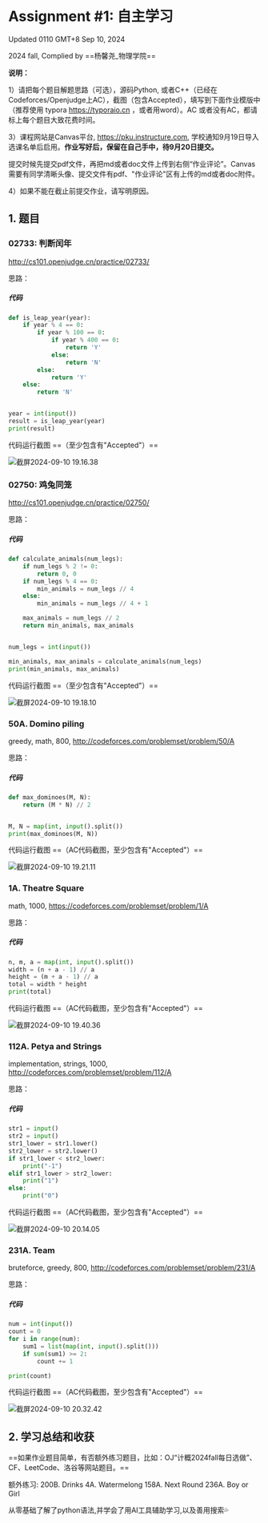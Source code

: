 # Assignment #1: 自主学习

Updated 0110 GMT+8 Sep 10, 2024

2024 fall, Complied by ==杨馨尧_物理学院==



**说明：**

1）请把每个题目解题思路（可选），源码Python, 或者C++（已经在Codeforces/Openjudge上AC），截图（包含Accepted），填写到下面作业模版中（推荐使用 typora https://typoraio.cn ，或者用word）。AC 或者没有AC，都请标上每个题目大致花费时间。

3）课程网站是Canvas平台, https://pku.instructure.com, 学校通知9月19日导入选课名单后启用。**作业写好后，保留在自己手中，待9月20日提交。**

提交时候先提交pdf文件，再把md或者doc文件上传到右侧“作业评论”。Canvas需要有同学清晰头像、提交文件有pdf、"作业评论"区有上传的md或者doc附件。

4）如果不能在截止前提交作业，请写明原因。



## 1. 题目

### 02733: 判断闰年

http://cs101.openjudge.cn/practice/02733/



思路：



##### 代码

```python
def is_leap_year(year):
    if year % 4 == 0:
        if year % 100 == 0:
            if year % 400 == 0:
                return 'Y'
            else:
                return 'N'
        else:
            return 'Y'
    else:
        return 'N'


year = int(input())
result = is_leap_year(year)
print(result) 

```



代码运行截图 ==（至少包含有"Accepted"）==

![截屏2024-09-10 19.16.38](https://p.ipic.vip/ta0sh6.png)



### 02750: 鸡兔同笼

http://cs101.openjudge.cn/practice/02750/



思路：



##### 代码

```python
def calculate_animals(num_legs):
    if num_legs % 2 != 0:
        return 0, 0
    if num_legs % 4 == 0:
        min_animals = num_legs // 4
    else:
        min_animals = num_legs // 4 + 1

    max_animals = num_legs // 2
    return min_animals, max_animals


num_legs = int(input())

min_animals, max_animals = calculate_animals(num_legs)
print(min_animals, max_animals)

```



代码运行截图 ==（至少包含有"Accepted"）==

![截屏2024-09-10 19.18.10](https://p.ipic.vip/krheg1.png)



### 50A. Domino piling

greedy, math, 800, http://codeforces.com/problemset/problem/50/A



思路：



##### 代码

```python
def max_dominoes(M, N):
    return (M * N) // 2


M, N = map(int, input().split())
print(max_dominoes(M, N))

```



代码运行截图 ==（AC代码截图，至少包含有"Accepted"）==

![截屏2024-09-10 19.21.11](https://p.ipic.vip/pdu0l3.png)



### 1A. Theatre Square

math, 1000, https://codeforces.com/problemset/problem/1/A



思路：



##### 代码

```python
n, m, a = map(int, input().split())
width = (n + a - 1) // a
height = (m + a - 1) // a
total = width * height
print(total)

```



代码运行截图 ==（AC代码截图，至少包含有"Accepted"）==

![截屏2024-09-10 19.40.36](https://p.ipic.vip/iux0h1.png)



### 112A. Petya and Strings

implementation, strings, 1000, http://codeforces.com/problemset/problem/112/A



思路：



##### 代码

```python
str1 = input()
str2 = input()
str1_lower = str1.lower()
str2_lower = str2.lower()
if str1_lower < str2_lower:
    print("-1")
elif str1_lower > str2_lower:
    print("1")
else:
    print("0")

```



代码运行截图 ==（AC代码截图，至少包含有"Accepted"）==

<img src="https://p.ipic.vip/qqumrm.png" alt="截屏2024-09-10 20.14.05"  />



### 231A. Team

bruteforce, greedy, 800, http://codeforces.com/problemset/problem/231/A



思路：



##### 代码

```python
num = int(input())
count = 0
for i in range(num):
    sum1 = list(map(int, input().split()))
    if sum(sum1) >= 2:
        count += 1

print(count)

```



代码运行截图 ==（AC代码截图，至少包含有"Accepted"）==

![截屏2024-09-10 20.32.42](https://p.ipic.vip/w0kpqf.png)



## 2. 学习总结和收获

==如果作业题目简单，有否额外练习题目，比如：OJ“计概2024fall每日选做”、CF、LeetCode、洛谷等网站题目。==

额外练习:
200B. Drinks
4A. Watermelong
158A. Next Round
236A. Boy or Girl

从零基础了解了python语法,并学会了用AI工具辅助学习,以及善用搜索💦





